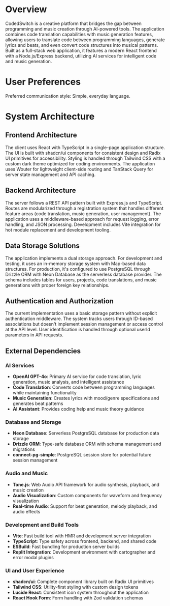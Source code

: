 # Overview

CodedSwitch is a creative platform that bridges the gap between programming and music creation through AI-powered tools. The application combines code translation capabilities with music generation features, allowing users to translate code between programming languages, generate lyrics and beats, and even convert code structures into musical patterns. Built as a full-stack web application, it features a modern React frontend with a Node.js/Express backend, utilizing AI services for intelligent code and music generation.

# User Preferences

Preferred communication style: Simple, everyday language.

# System Architecture

## Frontend Architecture
The client uses React with TypeScript in a single-page application structure. The UI is built with shadcn/ui components for consistent design and Radix UI primitives for accessibility. Styling is handled through Tailwind CSS with a custom dark theme optimized for coding environments. The application uses Wouter for lightweight client-side routing and TanStack Query for server state management and API caching.

## Backend Architecture
The server follows a REST API pattern built with Express.js and TypeScript. Routes are modularized through a registration system that handles different feature areas (code translation, music generation, user management). The application uses a middleware-based approach for request logging, error handling, and JSON processing. Development includes Vite integration for hot module replacement and development tooling.

## Data Storage Solutions
The application implements a dual storage approach. For development and testing, it uses an in-memory storage system with Map-based data structures. For production, it's configured to use PostgreSQL through Drizzle ORM with Neon Database as the serverless database provider. The schema includes tables for users, projects, code translations, and music generations with proper foreign key relationships.

## Authentication and Authorization
The current implementation uses a basic storage pattern without explicit authentication middleware. The system tracks users through ID-based associations but doesn't implement session management or access control at the API level. User identification is handled through optional userId parameters in API requests.

## External Dependencies

### AI Services
- **OpenAI GPT-4o**: Primary AI service for code translation, lyric generation, music analysis, and intelligent assistance
- **Code Translation**: Converts code between programming languages while maintaining functionality
- **Music Generation**: Creates lyrics with mood/genre specifications and generates beat patterns
- **AI Assistant**: Provides coding help and music theory guidance

### Database and Storage
- **Neon Database**: Serverless PostgreSQL database for production data storage
- **Drizzle ORM**: Type-safe database ORM with schema management and migrations
- **connect-pg-simple**: PostgreSQL session store for potential future session management

### Audio and Music
- **Tone.js**: Web Audio API framework for audio synthesis, playback, and music creation
- **Audio Visualization**: Custom components for waveform and frequency visualization
- **Real-time Audio**: Support for beat generation, melody playback, and audio effects

### Development and Build Tools
- **Vite**: Fast build tool with HMR and development server integration
- **TypeScript**: Type safety across frontend, backend, and shared code
- **ESBuild**: Fast bundling for production server builds
- **Replit Integration**: Development environment with cartographer and error modal plugins

### UI and User Experience
- **shadcn/ui**: Complete component library built on Radix UI primitives
- **Tailwind CSS**: Utility-first styling with custom design tokens
- **Lucide React**: Consistent icon system throughout the application
- **React Hook Form**: Form handling with Zod validation schemas